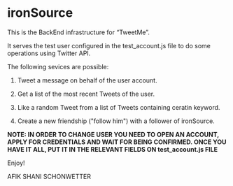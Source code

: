 # ironSource


This is the BackEnd infrastructure for “TweetMe”.

It serves the test user configured in the test_account.js file to do some operations using Twitter API.

The following sevices are possible:

1. Tweet a message on behalf of the user account.

2. Get a list of the most recent Tweets of the user.

3. Like a random Tweet from a list of Tweets containing ceratin keyword.

4. Create a new friendship ("follow him") with a follower of ironSource.


****NOTE: IN ORDER TO CHANGE USER YOU NEED TO OPEN AN ACCOUNT, APPLY FOR CREDENTIALS AND WAIT FOR BEING CONFIRMED. ONCE YOU HAVE IT ALL, PUT IT IN THE RELEVANT FIELDS ON test_account.js FILE****

Enjoy!

AFIK SHANI SCHONWETTER

